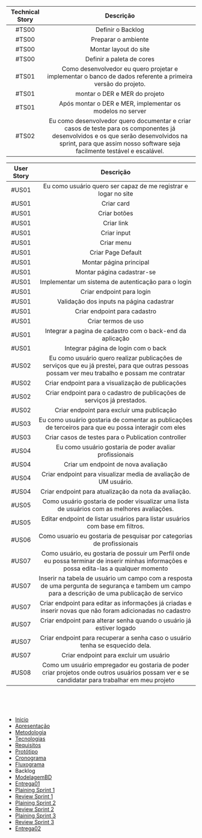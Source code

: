
|Technical Story|Descrição|
|:-------------:|:-------:|
|#TS00|Definir o Backlog|
|#TS00|Preparar o ambiente|
|#TS00|Montar layout do site|
|#TS00|Definir a paleta de cores|
|#TS01|Como desenvolvedor eu quero projetar e implementar o banco de dados referente a primeira versão do projeto.|
|#TS01| montar o DER e MER do projeto|
|#TS01| Após montar o DER e MER, implementar os modelos no server|
|#TS02|Eu como desenvolvedor quero documentar e criar casos de teste para os componentes já desenvolvidos e os que serão desenvolvidos na sprint, para que assim nosso software seja facilmente testável e escalável.|

|User Story|Descrição|
|:--------:|:-------:|
|#US01|Eu como usuário quero ser capaz de me registrar e logar no site|
|#US01| Criar card|
|#US01| Criar botões|
|#US01| Criar link|
|#US01| Criar input|
|#US01|Criar menu|
|#US01| Criar Page Default|
|#US01| Montar página principal|
|#US01| Montar página cadastrar-se|
|#US01| Implementar um sistema de autenticação para o login|
|#US01| Criar endpoint para login|
|#US01| Validação dos inputs na página cadastrar|
|#US01| Criar endpoint para cadastro|
|#US01| Criar termos de uso|
|#US01|Integrar a pagina de cadastro com o back-end da aplicação|
|#US01|Integrar página de login com o back|
|#US02|Eu como usuário quero realizar publicações de serviços que eu já prestei, para que outras pessoas possam ver meu trabalho e possam me contratar|
|#US02| Criar endpoint para a visualização de publicações|
|#US02| Criar endpoint para o cadastro de publicações de serviços já prestados.
|#US02| Criar endpoint para excluir uma publicação|
|#US03| Eu como usuário gostaria de comentar as publicações de terceiros para que eu possa interagir com eles|
|#US03| Criar casos de testes para o Publication controller|
|#US04| Eu como usuário gostaria de poder avaliar profissionais|
|#US04|Criar um endpoint de nova avaliação|
|#US04| Criar endpoint para visualizar media de avaliação de UM usuário.|
|#US04|Criar endpoint para atualização da nota da avaliação.|
|#US05| Como usuário gostaria de poder visualizar uma lista de usuários com as melhores avaliações.|
|#US05| Editar endpoint de listar usuários para listar usuários com base em filtros.|
|#US06| Como usuario eu gostaria de pesquisar por categorias de profissionais|
|#US07| Como usuário, eu gostaria de possuir um Perfil onde eu possa terminar de inserir minhas informações e possa edita-las a qualquer momento|
|#US07| Inserir na tabela de usuário um campo com a resposta de uma pergunta de segurança e tambem um campo para a descrição de uma publicação de servico|
|#US07| Criar endpoint para editar as informações já criadas e inserir novas que não foram adicionadas no cadastro|
|#US07| Criar endpoint para alterar senha quando o usuário já estiver logado|
|#US07| Criar endpoint para recuperar a senha caso o usuário tenha se esquecido dela.|
|#US07| Criar endpoint para excluir um usuário|
|#US08| Como um usuário empregador eu gostaria de poder criar projetos onde outros usuários possam ver e se candidatar para trabalhar em meu projeto|

<br/>
<br/>
<br/>



- [Inicio](/index.md)
- [Apresentação](/Apresentacao.MD)
- [Metodologia](/Metodologia.MD)
- [Tecnologias](/Tecnologias.MD)
- [Requisitos](/Requisitos.MD)
- [Protótipo](/Prototipo.MD)
- [Cronograma](/Cronograma.MD)
- [Fluxograma](/Fluxograma.MD)
- Backlog
- [ModelagemBD](/DER-DLD.MD)
- [Entrega01](/Entrega01.MD)
- [Plaining Sprint 1](/Plaining_Sprint1.MD)
- [Review Sprint 1](/Review01.MD)
- [Plaining Sprint 2](/Plaining_Sprint2.MD)
- [Review Sprint 2](/Review02.MD)
- [Plaining Sprint 3](/Plaining_Sprint3.MD)
- [Review Sprint 3](/Review03.MD)
- [Entrega02](/Entrega02.MD)